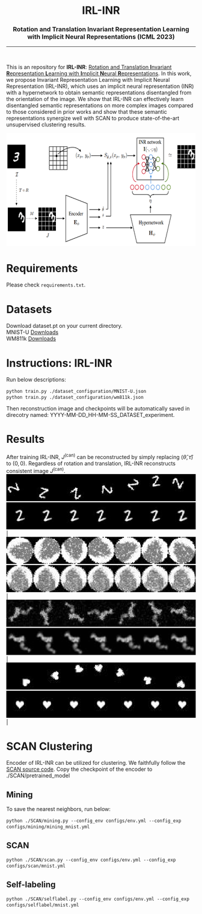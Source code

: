 <h1 align="center"><b>IRL-INR</b></h1>
<h3 align="center"><b>Rotation and Translation Invariant Representation Learning <br> with Implicit Neural Representations (ICML 2023)</b></h1>
<p align="center">
</p> 
 
--------------

<br>

This is an repository for **IRL-INR**: [Rotation and Translation **I**nvariant **R**epresentation **L**earning with **I**mplicit **N**eural **R**epresentations](https://arxiv.org/abs/2304.13995). In this work, we propose Invariant Representation Learning with Implicit Neural Representation (IRL-INR), which uses an implicit neural representation (INR) with a hypernetwork to obtain semantic representations disentangled from the orientation of the image. We show that IRL-INR can effectively learn disentangled semantic representations on more complex images compared to those considered in prior works and show that these semantic representations synergize well with SCAN to produce state-of-the-art unsupervised clustering results.
<p align="center">
<img src="./figure/overview.png" width="650" height="300">

# **Requirements**
Please check `requirements.txt`.

# **Datasets**
Download dataset.pt on your current directory.
<br>MNIST-U [Downloads](https://drive.google.com/file/d/12L6BM5_xX7TzptlT6t_K7HnH6cMTXvZ1/view?usp=sharing)
<br> WM811k [Downloads](https://drive.google.com/file/d/1dSLNup5JjLIho0yzes2wtroGA5mTl0Me/view?usp=sharing)

# **Instructions: IRL-INR**
Run below descriptions:
```
python train.py ./dataset_configuration/MNIST-U.json
python train.py ./dataset_configuration/wm811k.json
```
Then reconstruction image and checkpoints will be automatically saved in direcotry named: YYYY-MM-DD_HH-MM-SS_DATASET_experiment. 


# **Results**
After training IRL-INR, $J^{\text{(can)}}$ can be reconstructed by simply replacing $(\hat{\theta},\hat{\tau})$ to $(0,0)$. Regardless of rotation and translation, IRL-INR reconstructs consistent image $J^{\text{(can)}}$. 
![input](./figure/mnist_input.png) ![output](./figure/mnist_output.png) |
![input](./figure/wm811k_input.png) ![output](./figure/wm811k_output.png) |
![input](./figure/cryo_input.png) ![output](./figure/cryo_output.png) |
![input](./figure/dsprites_input.png) ![output](./figure/dsprites_output.png) |

# **SCAN Clustering**
Encoder of IRL-INR can be utilized for clustering. We faithfully follow the [SCAN source code](https://github.com/wvangansbeke/Unsupervised-Classification). Copy the checkpoint of the encoder to ./SCAN/pretrained_model

## Mining
To save the nearest neighbors, run below:
```
python ./SCAN/mining.py --config_env configs/env.yml --config_exp configs/mining/mining_mnist.yml
```
## SCAN
```
python ./SCAN/scan.py --config_env configs/env.yml --config_exp configs/scan/mnist.yml
```
## Self-labeling
```
python ./SCAN/selflabel.py --config_env configs/env.yml --config_exp configs/selflabel/mnist.yml
```
